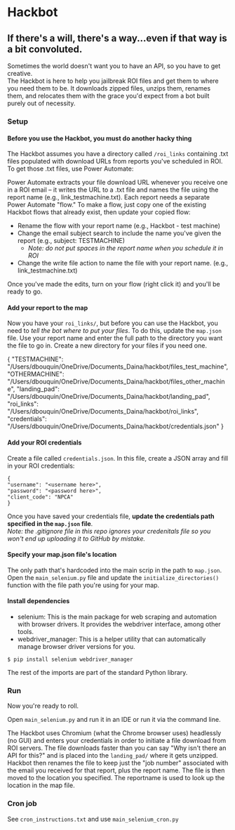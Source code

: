 # Hackbot 
## If there's a will, there's a way...even if that way is a bit convoluted.

Sometimes the world doesn't want you to have an API, so you have to get creative.   
The Hackbot is here to help you jailbreak ROI files and get them to where you need them to be. It downloads zipped files, unzips them, renames them, and relocates them with the grace you'd expect from a bot built purely out of necessity.

### Setup

#### Before you use the Hackbot, you must do another hacky thing
The Hackbot assumes you have a directory called `/roi_links` containing .txt files populated with download URLs from reports you've scheduled in ROI. To get those .txt files, use Power Automate:   
   
Power Automate extracts your file download URL whenever you receive one in a ROI email – it writes the URL to a .txt file and names the file using the report name (e.g., link_testmachine.txt). Each report needs a separate Power Automate "flow." To make a flow, just copy one of the existing Hackbot flows that already exist, then update your copied flow: 

* Rename the flow with your report name (e.g., Hackbot - test machine)
* Change the email subject search to include the name you've given the report (e.g., subject: TESTMACHINE)
	* *Note: do not put spaces in the report name when you schedule it in ROI*
* Change the write file action to name the file with your report name. (e.g., link_testmachine.txt)

Once you've made the edits, turn on your flow (right click it) and you'll be ready to go.  
  
#### Add your report to the map
Now you have your `roi_links/`, but before you can use the Hackbot, you need to *tell the bot where to put your files*. To do this, update the `map.json` file. Use your report name and enter the full path to the directory you want the file to go in. Create a new directory for your files if you need one.  

{
    "TESTMACHINE": "/Users/dbouquin/OneDrive/Documents_Daina/hackbot/files_test_machine",
    "OTHERMACHINE": "/Users/dbouquin/OneDrive/Documents_Daina/hackbot/files_other_machine",
    "landing_pad": "/Users/dbouquin/OneDrive/Documents_Daina/hackbot/landing_pad",
    "roi_links": "/Users/dbouquin/OneDrive/Documents_Daina/hackbot/roi_links",
    "credentials": "/Users/dbouquin/OneDrive/Documents_Daina/hackbot/credentials.json"
}

#### Add your ROI credentials
Create a file called `credentials.json`. In this file, create a JSON array and fill in your ROI credentials:

`````
{
"username": "<username here>",
"password": "<password here>",
"client_code": "NPCA"
}

`````
Once you have saved your credentials file, **update the credentials path specified in the `map.json` file**.   
*Note: the .gitignore file in this repo ignores your credenitals file so you won't end up uploading it to GitHub by mistake.*


#### Specify your map.json file's location
The only path that's hardcoded into the main scrip in the path to `map.json`. Open the `main_selenium.py` file and update the `initialize_directories()` function with the file path you're using for your map.

#### Install dependencies

* selenium: This is the main package for web scraping and automation with browser drivers. It provides the webdriver interface, among other tools.
* webdriver_manager: This is a helper utility that can automatically manage browser driver versions for you. 

``````
$ pip install selenium webdriver_manager
``````
The rest of the imports are part of the standard Python library. 

### Run
Now you're ready to roll.   

Open `main_selenium.py` and run it in an IDE or run it via the command line.  

The Hackbot uses Chromium (what the Chrome browser uses) headlessly (no GUI) and enters your credentials in order to initiate a file download from ROI servers. The file downloads faster than you can say "Why isn't there an API for this?" and is placed into the `landing_pad/` where it gets unzipped. Hackbot then renames the file to keep just the "job number" associated with the email you received for that report, plus the report name. The file is then moved to the location you specified. The reportname is used to look up the location in the map file.

### Cron job
See `cron_instructions.txt` and use `main_selenium_cron.py`




